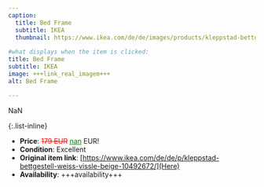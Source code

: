 ```yaml
---
caption:
  title: Bed Frame
  subtitle: IKEA
  thumbnail: https://www.ikea.com/de/de/images/products/kleppstad-bettgestell-weiss-vissle-beige__1035340_pe840527_s5.jpg
  
#what displays when the item is clicked:
title: Bed Frame
subtitle: IKEA
image: +++link_real_imagem+++
alt: Bed Frame

---
```

NaN

{:.list-inline} 
- **Price**: <span style="color:red"><del>179 EUR</del></span> <span style="color:green"><ins>nan</ins></span> EUR!
- **Condition**: Excellent
- **Original item link**: [https://www.ikea.com/de/de/p/kleppstad-bettgestell-weiss-vissle-beige-10492672/](Here)
- **Availability**: +++availability+++
